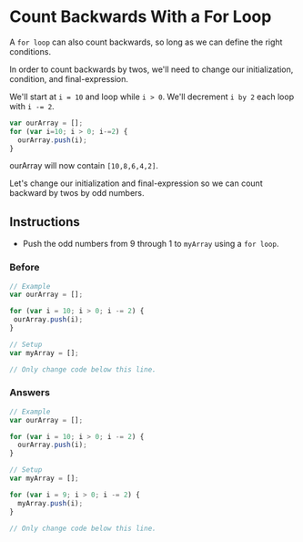 # Count Backwards With a For Loop

A `for loop` can also count backwards, so long as we can define
the right conditions.

In order to count backwards by twos, we'll need to change our
initialization, condition, and final-expression.

We'll start at `i = 10` and loop while `i > 0`. We'll decrement `i by 2` each
loop with `i -= 2`.

```javascript
var ourArray = [];
for (var i=10; i > 0; i-=2) {
  ourArray.push(i);
}
```

ourArray will now contain `[10,8,6,4,2]`.

Let's change our initialization and final-expression
so we can count backward by twos by odd numbers.

## Instructions
 - Push the odd numbers from 9 through 1 to `myArray` using a `for loop`.

### Before

 ```javascript
// Example
var ourArray = [];

for (var i = 10; i > 0; i -= 2) {
  ourArray.push(i);
}

// Setup
var myArray = [];

// Only change code below this line.
 ```

### Answers

```javascript
// Example
var ourArray = [];

for (var i = 10; i > 0; i -= 2) {
  ourArray.push(i);
}

// Setup
var myArray = [];

for (var i = 9; i > 0; i -= 2) {
  myArray.push(i);
}

// Only change code below this line.
```
